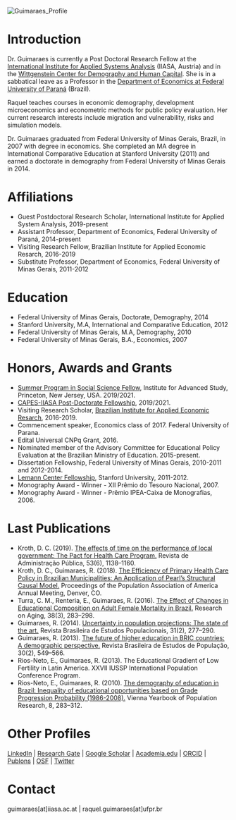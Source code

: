 ![Guimaraes_Profile](https://user-images.githubusercontent.com/10067360/73357936-d2134b80-429d-11ea-9f79-eb58fc4faa12.jpg)

<h1  id="introduction">Introduction</h1>

Dr. Guimaraes is currently a Post Doctoral Research Fellow at the [International Institute for Applied Systems Analysis](https://www.iiasa.ac.at/staff/staff.php?type=auto&visibility=visible&search=true&login=guimaraes) (IIASA, Austria) and in the [Wittgenstein Center for Demography and Human Capital](http://www.wittgensteincentre.org/en/staff/member/guimaraes.htm). She is in a sabbatical leave as a Professor in the [Department of Economics at Federal University of Paraná](http://www.sociaisaplicadas.ufpr.br/portal/depecon/) (Brazil).

Raquel teaches courses in economic demography, development microeconomics and econometric methods for public policy evaluation. Her current research interests include migration and vulnerability, risks and simulation models. 

Dr. Guimaraes graduated from Federal University of Minas Gerais, Brazil, in 2007 with degree in economics. She completed an MA degree in International Comparative Education at Stanford University (2011) and earned a doctorate in demography from Federal University of Minas Gerais in 2014.

<h1  id="affiliations">Affiliations</h1>

- Guest Postdoctoral Research Scholar, International Institute for Applied System Analysis, 2019-present
- Assistant Professor, Department of Economics, Federal University of Paraná, 2014-present
- Visiting Research Fellow, Brazilian Institute for Applied Economic Resarch, 2016-2019
- Substitute Professor, Department of Economics, Federal University of Minas Gerais, 2011-2012

<h1  id="education">Education</h1>

- Federal University of Minas Gerais, Doctorate, Demography, 2014
- Stanford University, M.A, International and Comparative Education, 2012
- Federal University of Minas Gerais, M.A, Demography, 2010
- Federal University of Minas Gerais, B.A., Economics, 2007

<h1  id="honors-awards">Honors, Awards and Grants</h1>

- [Summer Program in Social Science Fellow](https://www.sss.ias.edu/spss), Institute for Advanced Study, Princeton, New Jersey, USA. 2019/2021.
- [CAPES-IIASA Post-Doctorate Fellowship](https://www.iiasa.ac.at/web/home/education/postdoctoralProgram/Apply/IIASA-Brazil_Postdoctoral_Fellowship.html), 2019/2021.
- Visiting Research Scholar, [Brazilian Institute for Applied Economic Resarch](http://www.ipea.gov.br/portal/index.php?option=com_content&view=frontpage&Itemid=61), 2016-2019.
- Commencement speaker, Economics class of 2017. Federal University of Parana.
- Edital Universal CNPq Grant, 2016.
- Nominated member of the Advisory Committee for Educational Policy Evaluation at the Brazilian Ministry of Education. 2015-present.
- Dissertation Fellowship, Federal University of Minas Gerais, 2010-2011 and 2012-2014.
- [Lemann Center Fellowship](https://lemanncenter.stanford.edu/people/raquel-guimaraes), Stanford University, 2011-2012.
- Monography Award - Winner - XII Prêmio do Tesouro Nacional, 2007.
- Monography Award - Winner -  Prêmio IPEA-Caixa de Monografias, 2006.

<h1  id="publications">Last Publications</h1>

- Kroth, D. C. (2019). [The effects of time on the performance of local government: The Pact for Health Care Program.](http://dx.doi.org/10.1590/0034-761220180440x) Revista de Administração Pública, 53(6), 1138–1160.
- Kroth, D. C., Guimaraes, R. (2018). [The Efficiency of Primary Health Care Policy in Brazilian Municipalities: An Application of Pearl’s Structural Causal Model.](https://paa.confex.com/paa/2018/meetingapp.cgi/Paper/19280) Proceedings of the Population Association of America Annual Meeting, Denver, CO.
- Turra, C. M., Renteria, E., Guimaraes, R. (2016). [The Effect of Changes in Educational Composition on Adult Female Mortality in Brazil.](https://doi.org/10.1177/0164027515620245) Research on Aging, 38(3), 283–298.
- Guimaraes, R. (2014). [Uncertainty in population projections: The state of the art.](http://dx.doi.org/10.1590/S0102-30982014000200003) Revista Brasileira de Estudos Populacionais, 31(2), 277–290.
- Guimaraes, R. (2013). [The future of higher education in BRIC countries: A demographic perspective.](http://dx.doi.org/10.1590/S0102-30982013000200011) Revista Brasileira de Estudos de População, 30(2), 549–566.
- Rios-Neto, E., Guimaraes, R. (2013). The Educational Gradient of Low Fertility in Latin America. XXVII IUSSP International Population Conference Program.
- Rios-Neto, E., Guimaraes, R. (2010). [The demography of education in Brazil: Inequality of educational opportunities based on Grade Progression Probability (1986-2008).](http://dx.doi.org/10.1553/populationyearbook2010s283) Vienna Yearbook of Population Research, 8, 283–312.

<h1  id="other-profiles">Other Profiles</h1>

[LinkedIn](https://www.linkedin.com/in/raquelrguima/) | 
[Research Gate](https://www.researchgate.net/profile/Raquel_Guimaraes5) | 
[Google Scholar](https://scholar.google.com/citations?user=4vTBbLYAAAAJ) | 
[Academia.edu](https://ufpr.academia.edu/raquelrguima) | 
[ORCID](https://orcid.org/0000-0003-1754-9238) | 
[Publons](https://publons.com/researcher/3389626/raquel-guimaraes/) | 
[OSF](osf.io/dzk93) |
[Twitter](https://twitter.com/raquelrguima)

<h1  id="contact">Contact</h1>

guimaraes[at]iiasa.ac.at | 
raquel.guimaraes[at]ufpr.br
